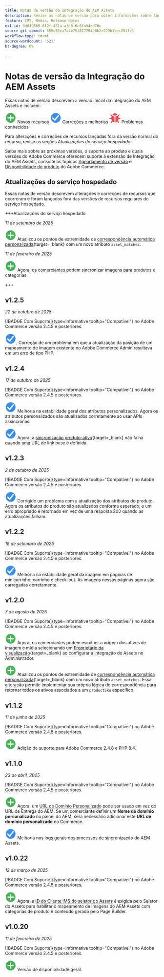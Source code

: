 ```yaml
---
title: Notas de versão da Integração do AEM Assets
description: Revise as notas de versão para obter informações sobre todas as versões da Integração do AEM Assets.
feature: CMS, Media, Release Notes
exl-id: 0d639565-812f-481a-afd6-6e6fa54ed70e
source-git-commit: 655d33ea7c4b75f81770490b2e229b1bec281fe1
workflow-type: tm+mt
source-wordcount: '521'
ht-degree: 0%

---
```


# Notas de versão da Integração do AEM Assets

Essas notas de versão descrevem a versão inicial da integração do AEM Assets e incluem:

![Novos](../assets/new.svg) Novos recursos
![Problema corrigido](../assets/fix.svg) Correções e melhorias
![Problema conhecido](../assets/bug.svg) Problemas conhecidos

Para alterações e correções de recursos lançadas fora da versão normal do recurso, revise as seções _Atualizações do serviço hospedado_.

Saiba mais sobre as próximas versões, o suporte ao produto e quais versões do Adobe Commerce oferecem suporte à extensão de Integração do AEM Assets, consulte os tópicos [Agendamento de versão](https://experienceleague.adobe.com/en/docs/commerce-operations/release/planning/schedule) e [Disponibilidade do produto](https://experienceleague.adobe.com/en/docs/commerce-operations/release/product-availability) do Adobe Commerce.

## Atualizações do serviço hospedado

Essas notas de versão descrevem alterações e correções de recursos que ocorreram e foram lançadas fora das versões de recursos regulares do serviço hospedado.

+++Atualizações do serviço hospedado

_11 de setembro de 2025_

![Novo problema](../assets/new.svg) Atualizou os pontos de extremidade de [correspondência automática personalizada](https://experienceleague.adobe.com/en/docs/commerce/aem-assets-integration/synchronize/custom-match){target=_blank} com um novo atributo `asset_matches`.

_11 de fevereiro de 2025_

![Novo problema](../assets/new.svg) Agora, os comerciantes podem sincronizar imagens para produtos e categorias.

+++

## v1.2.5

_22 de outubro de 2025_

[!BADGE Com Suporte]{type=Informative tooltip="Compatível"} no Adobe Commerce versão 2.4.5 e posteriores.

![Correção de um problema](../assets/fix.svg)<!-- Issue ACAP-1161 -->. Correção de um problema em que a atualização da posição de um mapeamento de imagem existente no Adobe Commerce Admin resultava em um erro de tipo PHP.

## v1.2.4

_17 de outubro de 2025_

[!BADGE Com Suporte]{type=Informative tooltip="Compatível"} no Adobe Commerce versão 2.4.5 e posteriores.

![Correção de um problema](../assets/fix.svg)<!-- Issue ACAP-1155 --> Melhoria na estabilidade geral dos atributos personalizados. Agora os atributos personalizados são atualizados corretamente ao usar APIs assíncronas.

![Problema corrigido](../assets/fix.svg)<!-- Issue ACAP-1074 --> Agora, a [sincronização produto-ativo](https://experienceleague.adobe.com/en/docs/commerce-admin/stores-sales/site-store/store-urls#configure-the-base-url){target=_blank} não falha quando uma URL de link base é definida.

## v1.2.3

_2 de outubro de 2025_

[!BADGE Com Suporte]{type=Informative tooltip="Compatível"} no Adobe Commerce versão 2.4.5 e posteriores.

![Correção de um problema](../assets/fix.svg)<!-- Issue ACAP-1135 --> Corrigido um problema com a atualização dos atributos do produto. Agora os atributos do produto são atualizados conforme esperado, e um erro apropriado é retornado em vez de uma resposta 200 quando as atualizações falham.

## v1.2.2

_18 de setembro de 2025_

[!BADGE Com Suporte]{type=Informative tooltip="Compatível"} no Adobe Commerce versão 2.4.5 e posteriores.

![Correção de um problema](../assets/fix.svg)<!-- Issue ACAP-1110 --> Melhoria na estabilidade geral da imagem em páginas de minicarrinho, carrinho e check-out. As imagens nessas páginas agora são carregadas corretamente.

## v1.2.0

_7 de agosto de 2025_

[!BADGE Com Suporte]{type=Informative tooltip="Compatível"} no Adobe Commerce versão 2.4.5 e posteriores.

![Novo problema](../assets/new.svg)<!-- Issue ACAP-1018 --> Agora, os comerciantes podem escolher a origem dos ativos de imagem e mídia selecionando um [Proprietário da visualização](https://experienceleague.adobe.com/en/docs/commerce/aem-assets-integration/get-started/setup-synchronization){target=_blank} ao configurar a integração do Assets no Administrador.

![Novo problema](../assets/new.svg)<!-- Issue ACAP-1078 --> Atualizou os pontos de extremidade de [correspondência automática personalizada](https://experienceleague.adobe.com/en/docs/commerce/aem-assets-integration/synchronize/custom-match){target=_blank} com um novo atributo `asset_matches`. Essa alteração permite implementar sua própria lógica de correspondência para retornar todos os ativos associados a um `productSku` específico.

## v1.1.2

_11 de junho de 2025_

[!BADGE Com Suporte]{type=Informative tooltip="Compatível"} no Adobe Commerce versão 2.4.5 e posteriores.

![Novo problema](../assets/new.svg)<!-- Issue ACAP-1041 --> Adição de suporte para Adobe Commerce 2.4.8 e PHP 8.4.

## v1.1.0

_23 de abril, 2025_

[!BADGE Com Suporte]{type=Informative tooltip="Compatível"} no Adobe Commerce versão 2.4.5 e posteriores.

![Novo problema](../assets/new.svg)<!-- Issue ACAP-955 --> Agora, um [URL de Domínio Personalizado](https://experienceleague.adobe.com/en/docs/commerce/aem-assets-integration/get-started/setup-synchronization#optional-configure-the-custom-domain-url) pode ser usado em vez do URL de Entrega do AEM. Se um comerciante definir um **Nome de domínio personalizado** no painel do AEM, será necessário adicionar este **URL de domínio personalizado** no Commerce.

![Correção de um problema](../assets/fix.svg)<!-- Issue ACAP-987 --> Melhoria nos logs gerais dos processos de sincronização do AEM Assets.

## v1.0.22

_12 de março de 2025_

[!BADGE Com Suporte]{type=Informative tooltip="Compatível"} no Adobe Commerce versão 2.4.5 e posteriores.

![Novo problema](../assets/new.svg)<!-- Issue ACAP-xx --> Agora, a [ID do Cliente IMS do seletor do Assets](https://experienceleague.adobe.com/en/docs/commerce/aem-assets-integration/get-started/setup-synchronization) é exigida pelo Seletor do Assets para habilitar o mapeamento de imagens do AEM Assets com categorias de produto e conteúdo gerado pelo Page Builder.

## v1.0.20

_11 de fevereiro de 2025_

[!BADGE Com Suporte]{type=Informative tooltip="Compatível"} no Adobe Commerce versão 2.4.5 e posteriores.

![Nova](../assets/new.svg)<!-- Issue ACAP-xx --> Versão de disponibilidade geral.
